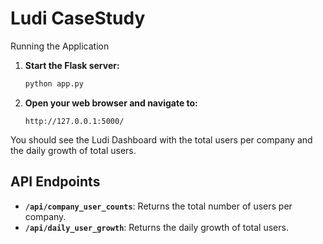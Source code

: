 # Ludi CaseStudy

Running the Application

1. **Start the Flask server:**

    ```bash
    python app.py
    ```

2. **Open your web browser and navigate to:**

    ```
    http://127.0.0.1:5000/
    ```

You should see the Ludi Dashboard with the total users per company and the daily growth of total users.

## API Endpoints

- **`/api/company_user_counts`**: Returns the total number of users per company.
- **`/api/daily_user_growth`**: Returns the daily growth of total users.
